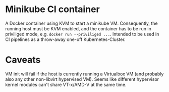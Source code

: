 Minikube CI container
=====================

A Docker container using KVM to start a minikube VM. Consequently, the running
host must be KVM enabled, and the container has to be run in priviliged mode,
e.g. `docker run --priviliged ...`. Intended to be used in CI pipelines as
a throw-away one-off Kubernetes-Cluster.

# Caveats
VM init will fail if the host is currently running a Virtualbox VM (and
probably also any other non-libvirt hypervised VM). Seems like different
hypervisor kernel modules can't share VT-x/AMD-V at the same time.
